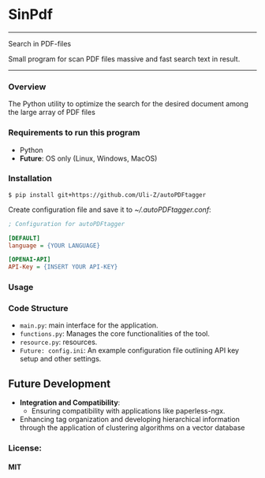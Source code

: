 # SinPdf 
____
Search in PDF-files

Small program for scan PDF files massive and fast search 
text in result.
____
### Overview
The Python utility to optimize the search for the desired 
document among the large array of PDF files

### Requirements to run this program
- Python
- **Future**: OS only (Linux, Windows, MacOS)

### Installation
 ```shell
$ pip install git+https://github.com/Uli-Z/autoPDFtagger
```

Create configuration file and save it to *~/.autoPDFtagger.conf*: 
```ini
; Configuration for autoPDFtagger

[DEFAULT]
language = {YOUR LANGUAGE}

[OPENAI-API]
API-Key = {INSERT YOUR API-KEY}
```
### Usage

### Code Structure

- `main.py`: main interface for the application.
- `functions.py`: Manages the core functionalities of the tool.
- `resource.py`: resources.
- `Future: config.ini`: An example configuration file outlining API key setup and other settings.

## Future Development
- **Integration and Compatibility**:
  - Ensuring compatibility with applications like paperless-ngx.
- Enhancing tag organization and developing hierarchical information through the application of clustering algorithms on a vector database

### License:
#### MIT

